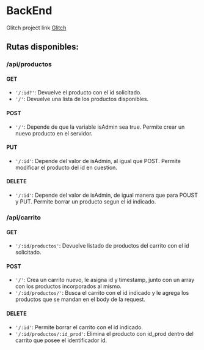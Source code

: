 # BackEnd

Glitch project link
[Glitch](https://star-coconut-monday.glitch.me/)

## Rutas disponibles:

### /api/productos

#### GET

- `'/:id?'`: Devuelve el producto con el id solicitado.
- `'/'`: Devuelve una lista de los productos disponibles.

#### POST

- `'/'`: Depende de que la variable isAdmin sea true. Permite crear un nuevo producto en el servidor.

#### PUT

- `'/:id'`: Depende del valor de isAdmin, al igual que POST. Permite modificar el producto del id en cuestion.

#### DELETE

- `'/:id'`: Depende del valor de isAdmin, de igual manera que para POUST y PUT. Permite borrar un producto segun el id indicado.

### /api/carrito

#### GET

- `'/:id/productos'`: Devuelve listado de productos del carrito con el id solicitado.

#### POST

- `'/'`: Crea un carrito nuevo, le asigna id y timestamp, junto con un array con los productos incorporados al mismo.
- `'/:id/productos/'`: Busca el carrito con el id indicado y le agrega los productos que se mandan en el body de la request.

#### DELETE

- `'/:id'`: Permite borrar el carrito con el id indicado.
- `'/:id/productos/:id_prod'`: Elimina el producto con id_prod dentro del carrito que posee el identificador id.
